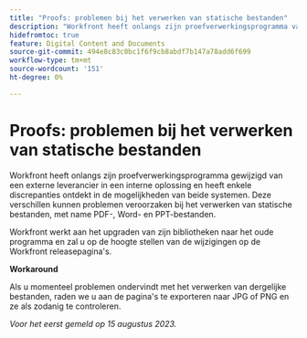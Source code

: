 ```yaml
---
title: "Proofs: problemen bij het verwerken van statische bestanden"
description: "Workfront heeft onlangs zijn proefverwerkingsprogramma van een derde leverancier gewijzigd in een interne oplossing en heeft enkele discrepanties ontdekt in de mogelijkheden van beide systemen. Deze verschillen kunnen problemen veroorzaken bij het verwerken van statische bestanden, met name PDF-, Word- en PPT-bestanden. Een oplossing is beschikbaar."
hidefromtoc: true
feature: Digital Content and Documents
source-git-commit: 494e8c83c0bc1f6f9cb8abdf7b147a78add6f699
workflow-type: tm+mt
source-wordcount: '151'
ht-degree: 0%

---
```



# Proofs: problemen bij het verwerken van statische bestanden

<!--WF and WFP TOCs-->

Workfront heeft onlangs zijn proefverwerkingsprogramma gewijzigd van een externe leverancier in een interne oplossing en heeft enkele discrepanties ontdekt in de mogelijkheden van beide systemen. Deze verschillen kunnen problemen veroorzaken bij het verwerken van statische bestanden, met name PDF-, Word- en PPT-bestanden.

Workfront werkt aan het upgraden van zijn bibliotheken naar het oude programma en zal u op de hoogte stellen van de wijzigingen op de Workfront releasepagina&#39;s.

**Workaround**

Als u momenteel problemen ondervindt met het verwerken van dergelijke bestanden, raden we u aan de pagina&#39;s te exporteren naar JPG of PNG en ze als zodanig te controleren.

_Voor het eerst gemeld op 15 augustus 2023._
